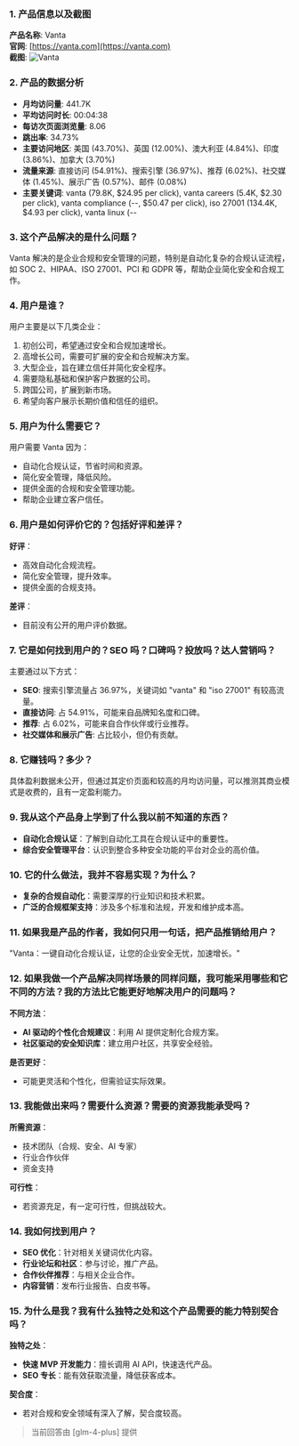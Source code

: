 ### 1. 产品信息以及截图

**产品名称**: Vanta  
**官网**: [https://vanta.com](https://vanta.com)  
**截图**: ![Vanta](https://cdn-images.toolify.ai/170349862633060944.jpg)

### 2. 产品的数据分析

- **月均访问量**: 441.7K
- **平均访问时长**: 00:04:38
- **每访次页面浏览量**: 8.06
- **跳出率**: 34.73%
- **主要访问地区**: 美国 (43.70%)、英国 (12.00%)、澳大利亚 (4.84%)、印度 (3.86%)、加拿大 (3.70%)
- **流量来源**: 直接访问 (54.91%)、搜索引擎 (36.97%)、推荐 (6.02%)、社交媒体 (1.45%)、展示广告 (0.57%)、邮件 (0.08%)
- **主要关键词**: vanta (79.8K, $24.95 per click), vanta careers (5.4K, $2.30 per click), vanta compliance (--, $50.47 per click), iso 27001 (134.4K, $4.93 per click), vanta linux (--

### 3. 这个产品解决的是什么问题？

Vanta 解决的是企业合规和安全管理的问题，特别是自动化复杂的合规认证流程，如 SOC 2、HIPAA、ISO 27001、PCI 和 GDPR 等，帮助企业简化安全和合规工作。

### 4. 用户是谁？

用户主要是以下几类企业：
1. 初创公司，希望通过安全和合规加速增长。
2. 高增长公司，需要可扩展的安全和合规解决方案。
3. 大型企业，旨在建立信任并简化安全程序。
4. 需要隐私基础和保护客户数据的公司。
5. 跨国公司，扩展到新市场。
6. 希望向客户展示长期价值和信任的组织。

### 5. 用户为什么需要它？

用户需要 Vanta 因为：
- 自动化合规认证，节省时间和资源。
- 简化安全管理，降低风险。
- 提供全面的合规和安全管理功能。
- 帮助企业建立客户信任。

### 6. 用户是如何评价它的？包括好评和差评？

**好评**：
- 高效自动化合规流程。
- 简化安全管理，提升效率。
- 提供全面的合规支持。

**差评**：
- 目前没有公开的用户评价数据。

### 7. 它是如何找到用户的？SEO 吗？口碑吗？投放吗？达人营销吗？

主要通过以下方式：
- **SEO**: 搜索引擎流量占 36.97%，关键词如 "vanta" 和 "iso 27001" 有较高流量。
- **直接访问**: 占 54.91%，可能来自品牌知名度和口碑。
- **推荐**: 占 6.02%，可能来自合作伙伴或行业推荐。
- **社交媒体和展示广告**: 占比较小，但仍有贡献。

### 8. 它赚钱吗？多少？

具体盈利数据未公开，但通过其定价页面和较高的月均访问量，可以推测其商业模式是收费的，且有一定盈利能力。

### 9. 我从这个产品身上学到了什么我以前不知道的东西？

- **自动化合规认证**：了解到自动化工具在合规认证中的重要性。
- **综合安全管理平台**：认识到整合多种安全功能的平台对企业的高价值。

### 10. 它的什么做法，我并不容易实现？为什么？

- **复杂的合规自动化**：需要深厚的行业知识和技术积累。
- **广泛的合规框架支持**：涉及多个标准和法规，开发和维护成本高。

### 11. 如果我是产品的作者，我如何只用一句话，把产品推销给用户？

"Vanta：一键自动化合规认证，让您的企业安全无忧，加速增长。"

### 12. 如果我做一个产品解决同样场景的同样问题，我可能采用哪些和它不同的方法？我的方法比它能更好地解决用户的问题吗？

**不同方法**：
- **AI 驱动的个性化合规建议**：利用 AI 提供定制化合规方案。
- **社区驱动的安全知识库**：建立用户社区，共享安全经验。

**是否更好**：
- 可能更灵活和个性化，但需验证实际效果。

### 13. 我能做出来吗？需要什么资源？需要的资源我能承受吗？

**所需资源**：
- 技术团队（合规、安全、AI 专家）
- 行业合作伙伴
- 资金支持

**可行性**：
- 若资源充足，有一定可行性，但挑战较大。

### 14. 我如何找到用户？

- **SEO 优化**：针对相关关键词优化内容。
- **行业论坛和社区**：参与讨论，推广产品。
- **合作伙伴推荐**：与相关企业合作。
- **内容营销**：发布行业报告、白皮书等。

### 15. 为什么是我？我有什么独特之处和这个产品需要的能力特别契合吗？

**独特之处**：
- **快速 MVP 开发能力**：擅长调用 AI API，快速迭代产品。
- **SEO 专长**：能有效获取流量，降低获客成本。

**契合度**：
- 若对合规和安全领域有深入了解，契合度较高。

> 当前回答由 [glm-4-plus] 提供